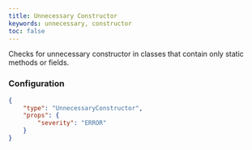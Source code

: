 ```yaml
---
title: Unnecessary Constructor
keywords: unnecessary, constructor
toc: false
---
```


Checks for unnecessary constructor in classes that contain only static methods or fields.

### Configuration

```json
{
    "type": "UnnecessaryConstructor",
    "props": {
        "severity": "ERROR"
    }
}
```
